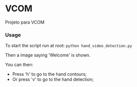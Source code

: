 # VCOM
Projeto para VCOM

### Usage
To start the script run at root:
`python hand_video_detection.py`

Then a image saying 'Welcome' is shown. 

You can then:
- Press 'h' to go to the hand contours;
- Or press 'v' to go to the hand detection;
